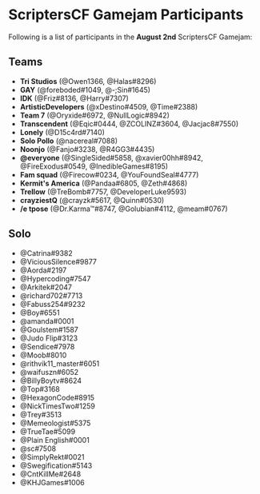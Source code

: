# ScriptersCF Gamejam Participants

Following is a list of participants in the **August 2nd** ScriptersCF Gamejam:

## Teams
- **Tri Studios** (@Owen1366, @Halas#8296)
- **GAY** (@foreboded#1049, @-;Sin#1645)
- **IDK** (@Friz#8136, @Harry#7307)
- **ArtisticDevelopers** (@xDestino#4509, @Time#2388)
- **Team 7** (@Oryxide#6972, @NullLogic#8942)
- **Transcendent** (@Eqic#0444, @ZCOLINZ#3604, @Jacjac8#7550)
- **Lonely** (@D15c4rd#7140)
- **Solo Pollo** (@nacereal#7088)
- **Noonjo** (@Fanjo#3238, @R4GG3#4435)
- **@everyone** (@SingleSided#5858, @xavier00hh#8942, @FireExodus#0549, @InedibleGames#8195)
- **Fam squad** (@Firecow#0234, @YouFoundSeal#4777)
- **Kermit's America** (@Pandaa#6805, @Zeth#4868)
- **Trellow** (@TreBomb#7757, @DeveloperLuke9593)
- **crayziestQ** (@crayzk#5617, @Quinn#0530)
- **/e tpose** (@Dr.Karma™#8747, @Golubian#4112, @meam#0767)
  


## Solo
- @Catrina#9382
- @ViciousSilence#9877
- @Aorda#2197
- @Hypercoding#7547
- @Arkitek#2047
- @richard702#7713
- @Fabuss254#9232
- @Boy#6551
- @amanda#0001
- @Goulstem#1587
- @Judo Flip#3123
- @Sendice#7978
- @Moob#8010
- @rithvik11_master#6051
- @waifuszn#6052
- @BillyBoytv#8624
- @Top#3168
- @HexagonCode#8915
- @NickTimesTwo#1259
- @Trey#3513
- @Memeologist#5375
- @TrueTae#5099
- @Plain English#0001
- @sc#7508
- @SimplyRekt#0021
- @Swegification#5143
- @CntKillMe#2648
- @KHJGames#1006